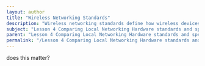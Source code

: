 ```yaml
---
layout: author
title: "Wireless Networking Standards"
description: "Wireless networking standards define how wireless devices communicate with each other and the infrastructure that supports them. These standards ensure compatibility and interoperability across devices from different manufacturers. Key standards include IEEE 802.11, which encompasses various protocols such as 802.11a, 802.11b, 802.11g, 802.11n, 802.11ac, and 802.11ax. Each version offers improvements in speed, range, and efficiency. Understanding these standards is crucial for setting up a reliable and secure wireless network."
subject: "Lesson 4 Comparing Local Networking Hardware standards and specifications"
parent: "Lesson 4 Comparing Local Networking Hardware standards and specifications"
permalink: "/Lesson 4 Comparing Local Networking Hardware standards and specifications/Wireless Networking Standards/"
---
```


does this matter?

